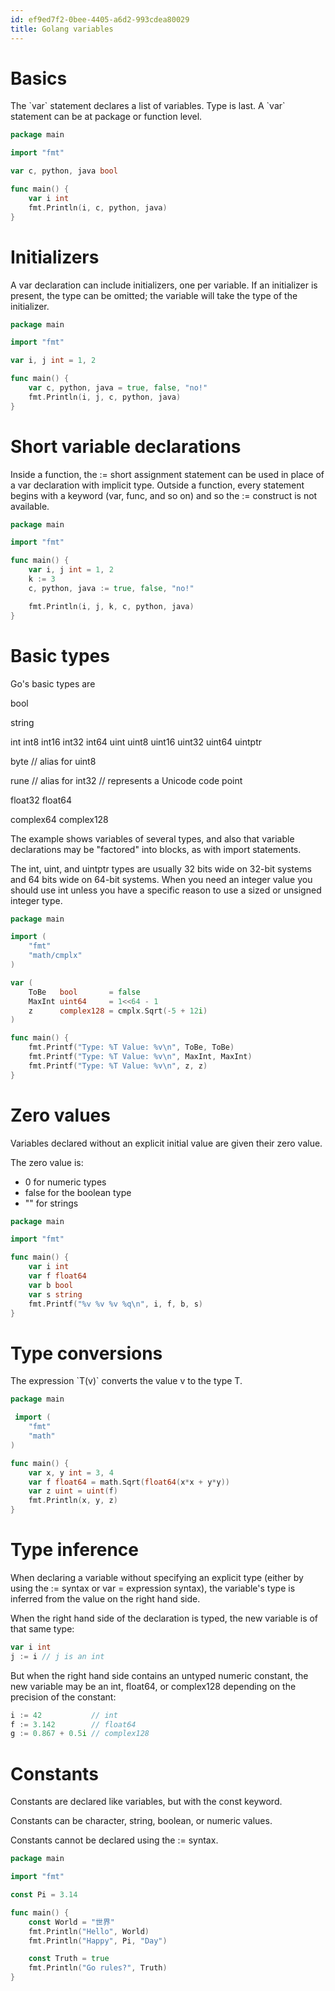 ```yaml
---
id: ef9ed7f2-0bee-4405-a6d2-993cdea80029
title: Golang variables
---
```


# Basics

The \`var\` statement declares a list of variables. Type is last. A
\`var\` statement can be at package or function level.

``` go
package main

import "fmt"

var c, python, java bool

func main() {
    var i int
    fmt.Println(i, c, python, java)
}
```

# Initializers

A var declaration can include initializers, one per variable. If an
initializer is present, the type can be omitted; the variable will take
the type of the initializer.

``` go
package main

import "fmt"

var i, j int = 1, 2

func main() {
    var c, python, java = true, false, "no!"
    fmt.Println(i, j, c, python, java)
}
```

# Short variable declarations

Inside a function, the := short assignment statement can be used in
place of a var declaration with implicit type. Outside a function, every
statement begins with a keyword (var, func, and so on) and so the :=
construct is not available.

``` go
package main

import "fmt"

func main() {
    var i, j int = 1, 2
    k := 3
    c, python, java := true, false, "no!"

    fmt.Println(i, j, k, c, python, java)
}
```

# Basic types

Go's basic types are

bool

string

int int8 int16 int32 int64 uint uint8 uint16 uint32 uint64 uintptr

byte // alias for uint8

rune // alias for int32 // represents a Unicode code point

float32 float64

complex64 complex128

The example shows variables of several types, and also that variable
declarations may be "factored" into blocks, as with import statements.

The int, uint, and uintptr types are usually 32 bits wide on 32-bit
systems and 64 bits wide on 64-bit systems. When you need an integer
value you should use int unless you have a specific reason to use a
sized or unsigned integer type.

``` go
package main

import (
    "fmt"
    "math/cmplx"
)

var (
    ToBe   bool       = false
    MaxInt uint64     = 1<<64 - 1
    z      complex128 = cmplx.Sqrt(-5 + 12i)
)

func main() {
    fmt.Printf("Type: %T Value: %v\n", ToBe, ToBe)
    fmt.Printf("Type: %T Value: %v\n", MaxInt, MaxInt)
    fmt.Printf("Type: %T Value: %v\n", z, z)
}
```

# Zero values

Variables declared without an explicit initial value are given their
zero value.

The zero value is:

-   0 for numeric types
-   false for the boolean type
-   "" for strings

``` go
package main

import "fmt"

func main() {
    var i int
    var f float64
    var b bool
    var s string
    fmt.Printf("%v %v %v %q\n", i, f, b, s)
}
```

# Type conversions

The expression \`T(v)\` converts the value v to the type T.

``` go
package main

 import (
    "fmt"
    "math"
)

func main() {
    var x, y int = 3, 4
    var f float64 = math.Sqrt(float64(x*x + y*y))
    var z uint = uint(f)
    fmt.Println(x, y, z)
}
```

# Type inference

When declaring a variable without specifying an explicit type (either by
using the := syntax or var = expression syntax), the variable's type is
inferred from the value on the right hand side.

When the right hand side of the declaration is typed, the new variable
is of that same type:

``` go
var i int
j := i // j is an int
```

But when the right hand side contains an untyped numeric constant, the
new variable may be an int, float64, or complex128 depending on the
precision of the constant:

``` go
i := 42           // int
f := 3.142        // float64
g := 0.867 + 0.5i // complex128
```

# Constants

Constants are declared like variables, but with the const keyword.

Constants can be character, string, boolean, or numeric values.

Constants cannot be declared using the := syntax.

``` go
package main

import "fmt"

const Pi = 3.14

func main() {
    const World = "世界"
    fmt.Println("Hello", World)
    fmt.Println("Happy", Pi, "Day")

    const Truth = true
    fmt.Println("Go rules?", Truth)
}
```
